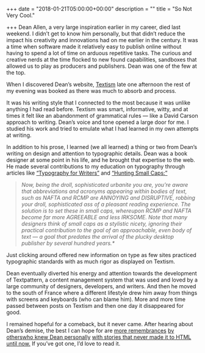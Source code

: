 +++
date = "2018-01-21T05:00:00+00:00"
description = ""
title = "So Not Very Cool."

+++
Dean Allen, a very large inspiration earlier in my career, died last weekend. I didn’t get to know him personally, but that didn’t reduce the impact his creativity and innovations had on me earlier in the century. It was a time when software made it relatively easy to publish online without having to spend a lot of time on arduous repetitive tasks. The curious and creative nerds at the time flocked to new found capabilities, sandboxes that allowed us to play as producers and publishers. Dean was one of the few at the top.

When I discovered Dean’s website, [Textism](https://web.archive.org/web/20010418224109/http://www.textism.com:80/) late one afternoon the rest of my evening was booked as there was much to absorb and process.

It was his writing style that I connected to the most because it was unlike anything I had read before. Textism was smart, informative, witty, and at times it felt like an abandonment of grammatical rules — like a David Carson approach to writing. Dean’s voice and tone opened a large door for me. I studied his work and tried to emulate what I had learned in my own attempts at writing.

In addition to his prose, I learned (we all learned) a thing or two from Dean’s writing on design and attention to typographic details. Dean was a book designer at some point in his life, and he brought that expertise to the web. He made several contributions to my education on typography through articles like [“Typography for Writers”](https://web.archive.org/web/20010409223650/http://www.textism.com:80/resources/index.html?id=7) and [“Hunting Small Caps:”](https://web.archive.org/web/20010616145551/http://www.textism.com:80/resources/index.html?id=2)

> _Now, being the droll, sophisticated urbanite you are, you’re aware that abbreviations and acronyms appearing within bodies of text, such as NAFTA and RCMP are ANNOYING and DISRUPTIVE, robbing your droll, sophisticated ass of a pleasant reading experience. The solution is to set these in small caps, whereupon RCMP and NAFTA become far more AGREEABLE and less IRKSOME. Note that many designers think of small caps as a stylistic nicety, ignoring their practical contribution to the goal of an approachable, even body of text — a goal that predates the arrival of the plucky desktop publisher by several hundred years.*_

Just clicking around offered new information on type as few sites practiced typographic standards with as much rigor as displayed on Textism.

Dean eventually diverted his energy and attention towards the development of Textpattern, a content management system that was used and loved by a large community of designers, developers, and writers. And then he moved to the south of France where a different lifestyle drew him away from things with screens and keyboards (who can blame him). More and more time passed between posts on Textism and then one day it disappeared for good.

I remained hopeful for a comeback, but it never came. After hearing about Dean’s demise, the best I can hope for are [more remembrances](https://ethanmarcotte.com/wrote/cardigan/) [by others](https://kottke.org/18/01/rest-in-peace-dean-allen)[who knew Dean personally](https://om.co/2018/01/18/dean-allen-rest-in-peace/) [with stories that never made it to HTML until now.](https://daringfireball.net/2018/01/dean_allen) If you’ve got one, I’d love to read it.